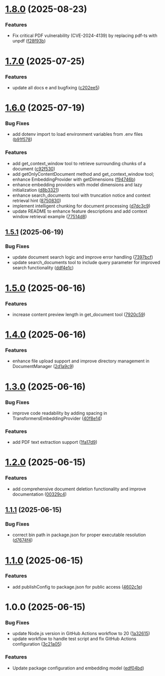 # [1.8.0](https://github.com/andrea9293/mcp-documentation-server/compare/v1.7.0...v1.8.0) (2025-08-23)


### Features

* Fix critical PDF vulnerability (CVE-2024-4139) by replacing pdf-ts with unpdf ([f28f93b](https://github.com/andrea9293/mcp-documentation-server/commit/f28f93b4c26d25511055a449ecee241aeddb2a3b))

# [1.7.0](https://github.com/andrea9293/mcp-documentation-server/compare/v1.6.0...v1.7.0) (2025-07-25)


### Features

* update all docs e and bugfixing ([c202ee5](https://github.com/andrea9293/mcp-documentation-server/commit/c202ee5124563b8d4eeba0ddde07e3c4efc34358))

# [1.6.0](https://github.com/andrea9293/mcp-documentation-server/compare/v1.5.1...v1.6.0) (2025-07-19)


### Bug Fixes

* add dotenv import to load environment variables from .env files ([b91f578](https://github.com/andrea9293/mcp-documentation-server/commit/b91f5781bd3fe6d3c7bc89511d2560bb4fc37d3e))


### Features

* add get_context_window tool to retrieve surrounding chunks of a document ([c92f530](https://github.com/andrea9293/mcp-documentation-server/commit/c92f530cf6dac48ab91bf6bc8358222ef6e54fe4))
* add getOnlyContentDocument method and get_context_window tool; enhance EmbeddingProvider with getDimensions ([f94746b](https://github.com/andrea9293/mcp-documentation-server/commit/f94746bd1b2b6e8bdc63e8e3e0c0259c174dd50c))
* enhance embedding providers with model dimensions and lazy initialization ([d8b3321](https://github.com/andrea9293/mcp-documentation-server/commit/d8b3321cac4a02fc60d3447ef94a91f5ebf7b975))
* enhance search_documents tool with truncation notice and context retrieval hint ([8750830](https://github.com/andrea9293/mcp-documentation-server/commit/8750830b9f62ecc86f29d7b6bc73bc3ee93240a5))
* implement intelligent chunking for document processing ([d7dc3c9](https://github.com/andrea9293/mcp-documentation-server/commit/d7dc3c94d246bc16beda982b19bbcace6772c46f))
* update README to enhance feature descriptions and add context window retrieval example ([77514d8](https://github.com/andrea9293/mcp-documentation-server/commit/77514d8b312d5f297eda823711657deb6b20bc0c))

## [1.5.1](https://github.com/andrea9293/mcp-documentation-server/compare/v1.5.0...v1.5.1) (2025-06-19)


### Bug Fixes

* update document search logic and improve error handling ([7397bcf](https://github.com/andrea9293/mcp-documentation-server/commit/7397bcfe30c91541e94306caee7cc37771dc7c83))
* update search_documents tool to include query parameter for improved search functionality ([ddf4e1c](https://github.com/andrea9293/mcp-documentation-server/commit/ddf4e1cc3e6ac4477408878fbbe6e4cd6918de8a))

# [1.5.0](https://github.com/andrea9293/mcp-documentation-server/compare/v1.4.0...v1.5.0) (2025-06-16)


### Features

* increase content preview length in get_document tool ([7920c59](https://github.com/andrea9293/mcp-documentation-server/commit/7920c595c82e5d2ba1d729363cae5d9868e6e3a6))

# [1.4.0](https://github.com/andrea9293/mcp-documentation-server/compare/v1.3.0...v1.4.0) (2025-06-16)


### Features

* enhance file upload support and improve directory management in DocumentManager ([2d1a9c9](https://github.com/andrea9293/mcp-documentation-server/commit/2d1a9c9cad2887c9fcfba57fb53c68ea9e6f1aa6))

# [1.3.0](https://github.com/andrea9293/mcp-documentation-server/compare/v1.2.0...v1.3.0) (2025-06-16)


### Bug Fixes

* improve code readability by adding spacing in TransformersEmbeddingProvider ([40f8e14](https://github.com/andrea9293/mcp-documentation-server/commit/40f8e1488af37db919310a23d2b1a37f09a2e23c))


### Features

* add PDF text extraction support ([1fa17d9](https://github.com/andrea9293/mcp-documentation-server/commit/1fa17d9f8f8ee28bf69582b6377fbd9dac1da61e))

# [1.2.0](https://github.com/andrea9293/mcp-documentation-server/compare/v1.1.1...v1.2.0) (2025-06-15)


### Features

* add comprehensive document deletion functionality and improve documentation ([00329c4](https://github.com/andrea9293/mcp-documentation-server/commit/00329c4b147c3a47af30219b2055a71c7767c322))

## [1.1.1](https://github.com/andrea9293/mcp-documentation-server/compare/v1.1.0...v1.1.1) (2025-06-15)


### Bug Fixes

* correct bin path in package.json for proper executable resolution ([d7674f4](https://github.com/andrea9293/mcp-documentation-server/commit/d7674f413bc07e7abd8c24f2208b757f114f29fd))

# [1.1.0](https://github.com/andrea9293/mcp-documentation-server/compare/v1.0.0...v1.1.0) (2025-06-15)


### Features

* add publishConfig to package.json for public access ([4602c1e](https://github.com/andrea9293/mcp-documentation-server/commit/4602c1e6fa093a5605a2bcaa216c42c8beb1aed9))

# 1.0.0 (2025-06-15)


### Bug Fixes

* update Node.js version in GitHub Actions workflow to 20 ([1a32615](https://github.com/andrea9293/mcp-documentation-server/commit/1a3261527d3896555fead50461d6061ff04622d6))
* update workflow to handle test script and fix GitHub Actions configuration ([3c21a05](https://github.com/andrea9293/mcp-documentation-server/commit/3c21a05c96a7c9ea82e640d27172251a166f7b56))


### Features

* Update package configuration and embedding model ([edf04bd](https://github.com/andrea9293/mcp-documentation-server/commit/edf04bd73cde1bdaad961ea2db913e0f82764ca9))
